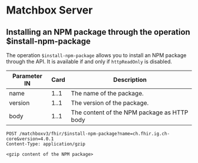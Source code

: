 # Matchbox Server


## Installing an NPM package through the operation $install-npm-package

The operation `$install-npm-package` allows you to install an NPM package through the API.
It is available if and only if `httpReadOnly` is disabled.

| Parameter IN | Card | Description                                 |
|--------------|------|---------------------------------------------|
| name         | 1..1 | The name of the package.                    |
| version      | 1..1 | The version of the package.                 |
| body         | 1..1 | The content of the NPM package as HTTP body |

```http
POST /matchboxv3/fhir/$install-npm-package?name=ch.fhir.ig.ch-core&version=4.0.1
Content-Type: application/gzip

<gzip content of the NPM package>
```
